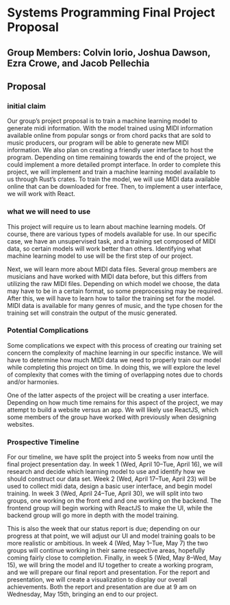 # Systems Programming Final Project Proposal

## Group Members: Colvin Iorio, Joshua Dawson, Ezra Crowe, and Jacob Pellechia

## Proposal	

### initial claim 

Our group’s project proposal is to train a machine learning model to generate midi information. With the model trained using MIDI information available online from popular songs or from chord packs that are sold to music producers, our program will be able to generate new MIDI information. We also plan on creating a friendly user interface to host the program. Depending on time remaining towards the end of the project, we could implement a more detailed prompt interface. In order to complete this project, we will implement and train a machine learning model available to us through Rust’s crates. To train the model, we will use MIDI data available online that can be downloaded for free. Then, to implement a user interface, we will work with React.

### what we will need to use 

This project will require us to learn about machine learning models. Of course, there are various types of models available for use. In our specific case, we have an unsupervised task, and a training set composed of MIDI data, so certain models will work better than others. Identifying what machine learning model to use will be the first step of our project.

Next, we will learn more about MIDI data files. Several group members are musicians and have worked with MIDI data before, but this differs from utilizing the raw MIDI files. Depending on which model we choose, the data may have to be in a certain format, so some preprocessing may be required. After this, we will have to learn how to tailor the training set for the model. MIDI data is available for many genres of music, and the type chosen for the training set will constrain the output of the music generated.

### Potential Complications

Some complications we expect with this process of creating our training set concern the complexity of machine learning in our specific instance. We will have to determine how much MIDI data we need to properly train our model while completing this project on time. In doing this, we will explore the level of complexity that comes with the timing of overlapping notes due to chords and/or harmonies.

One of the latter aspects of the project will be creating a user interface. Depending on how much time remains for this aspect of the project, we may attempt to build a website versus an app. We will likely use ReactJS, which some members of the group have worked with previously when designing websites.

### Prospective Timeline

For our timeline, we have split the project into 5 weeks from now until the final project presentation day. In week 1 (Wed, April 10–Tue, April 16), we will research and decide which learning model to use and identify how we should construct our data set. Week 2 (Wed, April 17–Tue, April 23) will be used to collect midi data, design a basic user interface, and begin model training. In week 3 (Wed, April 24–Tue, April 30), we will split into two groups, one working on the front end and one working on the backend. The frontend group will begin working with ReactJS to make the UI, while the backend group will go more in depth with the model training. 

This is also the week that our status report is due; depending on our progress at that point, we will adjust our UI and model training goals to be more realistic or ambitious. In week 4 (Wed, May 1–Tue, May 7) the two groups will continue working in their same respective areas, hopefully coming fairly close to completion. Finally, in week 5 (Wed, May 8–Wed, May 15), we will bring the model and IU together to create a working program, and we will prepare our final report and presentation. For the report and presentation, we will create a visualization to display our overall achievements. Both the report and presentation are due at 9 am on Wednesday, May 15th, bringing an end to our project.
